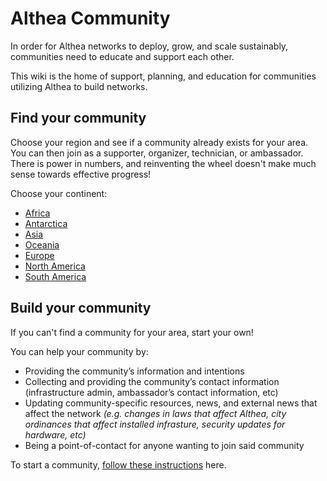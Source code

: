 # Althea Community

In order for Althea networks to deploy, grow, and scale sustainably, communities need to educate and support each other.

This wiki is the home of support, planning, and education for communities utilizing Althea to build networks. 

## Find your community

Choose your region and see if a community already exists for your area. You can then join as a supporter, organizer, technician, or ambassador. There is power in numbers, and reinventing the wheel doesn't make much sense towards effective progress!

Choose your continent:

* [Africa](#)
* [Antarctica](./regions/antarctica)
* [Asia](#)
* [Oceania](#)
* [Europe](#)
* [North America](#)
* [South America](#)


## Build your community

If you can't find a community for your area, start your own!

You can help your community by:

* Providing the community’s information and intentions
* Collecting and providing the community’s contact information (infrastructure admin, ambassador’s contact information, etc)
* Updating community-specific resources, news, and external news that affect the network *(e.g. changes in laws that affect Althea, city ordinances that affect installed infrasture, security updates for hardware, etc)*
* Being a point-of-contact for anyone wanting to join said community

To start a community, [follow these instructions](#) here.
